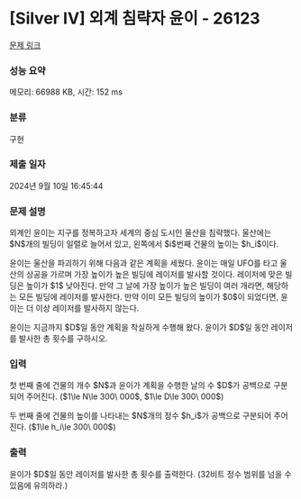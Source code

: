 # [Silver IV] 외계 침략자 윤이 - 26123 

[문제 링크](https://www.acmicpc.net/problem/26123) 

### 성능 요약

메모리: 66988 KB, 시간: 152 ms

### 분류

구현

### 제출 일자

2024년 9월 10일 16:45:44

### 문제 설명

<p>외계인 윤이는 지구를 정복하고자 세계의 중심 도시인 울산을 침략했다. 울산에는 $N$개의 빌딩이 일렬로 늘어서 있고, 왼쪽에서 $i$번째 건물의 높이는 $h_i$이다.</p>

<p>윤이는 울산을 파괴하기 위해 다음과 같은 계획을 세웠다. 윤이는 매일 UFO를 타고 울산의 상공을 가르며 가장 높이가 높은 빌딩에 레이저를 발사할 것이다. 레이저에 맞은 빌딩은 높이가 $1$ 낮아진다. 만약 그 날에 가장 높이가 높은 빌딩이 여러 개라면, 해당하는 모든 빌딩에 레이저를 발사한다. 만약 이미 모든 빌딩의 높이가 $0$이 되었다면, 윤이는 더 이상 레이저를 발사하지 않는다.</p>

<p>윤이는 지금까지 $D$일 동안 계획을 착실하게 수행해 왔다. 윤이가 $D$일 동안 레이저를 발사한 총 횟수를 구하시오.</p>

### 입력 

 <p>첫 번째 줄에 건물의 개수 $N$과 윤이가 계획을 수행한 날의 수 $D$가 공백으로 구분되어 주어진다. ($1\le N\le 300\ 000$, $1\le D\le 300\ 000$)</p>

<p>두 번째 줄에 건물의 높이를 나타내는 $N$개의 정수 $h_i$가 공백으로 구분되어 주어진다. ($1\le h_i\le 300\ 000$)</p>

### 출력 

 <p>윤이가 $D$일 동안 레이저를 발사한 총 횟수를 출력한다. (32비트 정수 범위를 넘을 수 있음에 유의하라.)</p>


